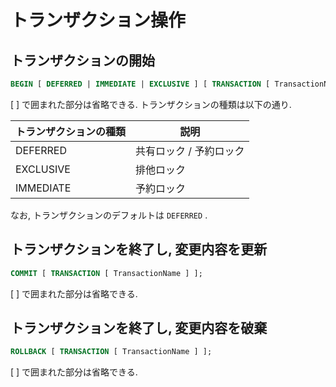 # トランザクション操作

## トランザクションの開始

```sql
BEGIN [ DEFERRED | IMMEDIATE | EXCLUSIVE ] [ TRANSACTION [ TransactionName ] ];
```

[ ] で囲まれた部分は省略できる. トランザクションの種類は以下の通り.

|トランザクションの種類|説明|
|---|---|
|DEFERRED|共有ロック / 予約ロック|
|EXCLUSIVE|排他ロック|
|IMMEDIATE|予約ロック|

なお, トランザクションのデフォルトは `DEFERRED` .

## トランザクションを終了し, 変更内容を更新

```sql
COMMIT [ TRANSACTION [ TransactionName ] ];
```

[ ] で囲まれた部分は省略できる.

## トランザクションを終了し, 変更内容を破棄

```sql
ROLLBACK [ TRANSACTION [ TransactionName ] ];
```

[ ] で囲まれた部分は省略できる.
